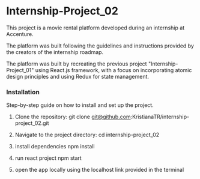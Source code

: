 # Internship-Project_02
This project is a movie rental platform developed during an internship at Accenture. 

The platform was built following the guidelines and instructions provided by the creators of the internship roadmap.

The platform was built by recreating the previous project "Internship-Project_01" using React.js framework,  with a focus on incorporating atomic design principles and using Redux for state management.  

### Installation

Step-by-step guide on how to install and set up the project.

1. Clone the repository:
git clone git@github.com:KristianaTR/internship-project_02.git

2. Navigate to the project directory:
cd internship-project_02

3. install dependencies
npm install

4. run react project
npm start

5. open the app locally using the localhost link provided in the terminal
